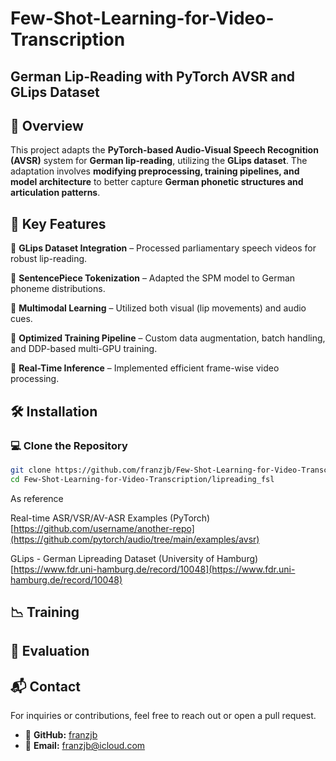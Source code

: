 # Few-Shot-Learning-for-Video-Transcription

## German Lip-Reading with PyTorch AVSR and GLips Dataset

## 📌 Overview  
This project adapts the **PyTorch-based Audio-Visual Speech Recognition (AVSR)** system for **German lip-reading**, utilizing the **GLips dataset**. The adaptation involves **modifying preprocessing, training pipelines, and model architecture** to better capture **German phonetic structures and articulation patterns**.

## 🚀 Key Features

🔹 **GLips Dataset Integration** – Processed parliamentary speech videos for robust lip-reading.  

🔹 **SentencePiece Tokenization** – Adapted the SPM model to German phoneme distributions.  

🔹 **Multimodal Learning** – Utilized both visual (lip movements) and audio cues.  

🔹 **Optimized Training Pipeline** – Custom data augmentation, batch handling, and DDP-based multi-GPU training.  

🔹 **Real-Time Inference** – Implemented efficient frame-wise video processing.  

## 🛠 Installation  

### 💻 Clone the Repository  
```bash
git clone https://github.com/franzjb/Few-Shot-Learning-for-Video-Transcription.git
cd Few-Shot-Learning-for-Video-Transcription/lipreading_fsl
```

As reference

Real-time ASR/VSR/AV-ASR Examples (PyTorch) [https://github.com/username/another-repo](https://github.com/pytorch/audio/tree/main/examples/avsr)

GLips - German Lipreading Dataset (University of Hamburg) [https://www.fdr.uni-hamburg.de/record/10048](https://www.fdr.uni-hamburg.de/record/10048)

## 📉 Training

## 🎯 Evaluation

## 📬 Contact

For inquiries or contributions, feel free to reach out or open a pull request.

- 🔗 **GitHub:** [franzjb](https://github.com/franzjb)
- 📧 **Email:** franzjb@icloud.com

